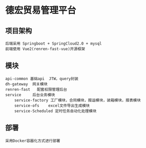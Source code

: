

# 德宏贸易管理平台

## 项目架构

    后端采用 Springboot + SpringCloud2.0 + mysql
    前端使用 Vue2(renren-fast-vue)开源框架
    
    
## 模块

    api-common 基础api  JTW，query封装
    dh-gateway  网关模块
    renren-fast   配套权限管理后台
    service     后台业务模块
        service-factory 工厂模块，合同模块，报运模块，装箱模块，报表模块
        service-ofs    excel文件导出生成模块
        service-Scheduled 定时任务自动化处理模块 
        
        
## 部署 

    采用Docker容器化方式进行部署    
    